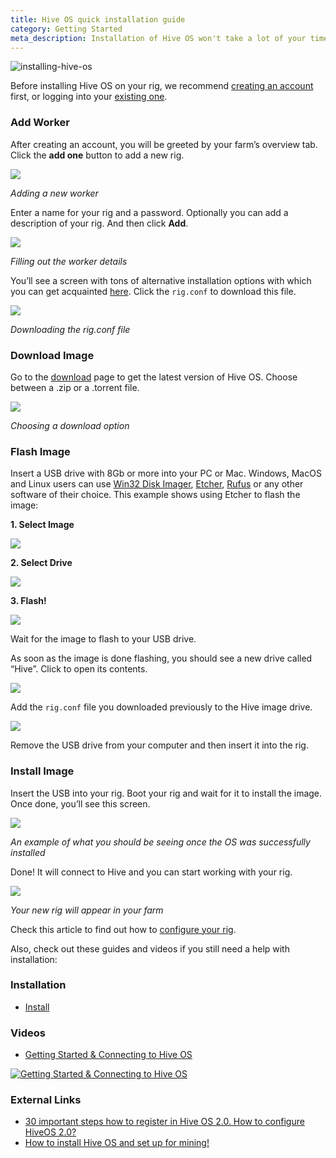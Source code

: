 ```yaml
---
title: Hive OS quick installation guide
category: Getting Started
meta_description: Installation of Hive OS won't take a lot of your time - just follow this guide.
---
```


<img src="https://lbd.hiveos.farm/kb/images/header.png" alt="installing-hive-os">

Before installing Hive OS on your rig, we recommend <a href="https://the.hiveos.farm/">creating an account</a> first, or logging into your <a href="https://the.hiveos.farm/">existing one</a>.

### Add Worker
After creating an account, you will be greeted by your farm’s overview tab. Click the **add one** button to add a new rig.

<img src="https://lbd.hiveos.farm/kbase/images/quick_install/add_worker.gif" />

_Adding a new worker_

Enter a name for your rig and a password. Optionally you can add a description of your rig. And then click **Add**.

<img src="https://lbd.hiveos.farm/kbase/images/quick_install/worker_info.gif" />

_Filling out the worker details_

You’ll see a screen with tons of alternative installation options with which you can get acquainted [here](https://hiveos.farm/getting_started-start_worker_setup). Click the `rig.conf` to download this file.

<img src="https://lbd.hiveos.farm/kbase/images/quick_install/dl_rig_conf.png" />

_Downloading the rig.conf file_

### Download Image
Go to the <a href="https://hiveos.farm/install/">download</a> page to get the latest version of Hive OS. Choose between a .zip or a .torrent file.

<img src="https://lbd.hiveos.farm/kbase/images/quick_install/install.png" />

_Choosing a download option_

### Flash Image
Insert a USB drive with 8Gb or more into your PC or Mac. Windows, MacOS and Linux users can use <a href="https://sourceforge.net/projects/win32diskimager/">Win32 Disk Imager</a>, <a href="https://etcher.io/">Etcher</a>, <a href="https://rufus.akeo.ie/">Rufus</a> or any other software of their choice. This example shows using Etcher to flash the image:

**1. Select Image**

<img src="https://lbd.hiveos.farm/kbase/images/quick_install/etcher_select.png" />

**2. Select Drive**

<img src="https://lbd.hiveos.farm/kbase/images/quick_install/etcher_drive.png" />

**3. Flash!**

<img src="https://lbd.hiveos.farm/kbase/images/quick_install/etcher_flash.png" />

Wait for the image to flash to your USB drive.

As soon as the image is done flashing, you should see a new drive called “Hive”. Click to open its contents.

<img src="https://lbd.hiveos.farm/kbase/images/quick_install/hive_drive.png" />

Add the `rig.conf` file you downloaded previously to the Hive image drive.

<img src="https://lbd.hiveos.farm/kbase/images/quick_install/hive_drive_conf.png" />

Remove the USB drive from your computer and then insert it into the rig.

### Install Image
Insert the USB into your rig. Boot your rig and wait for it to install the image. Once done, you’ll see this screen.

<img src="https://lbd.hiveos.farm/kbase/images/quick_install/os_install.jpeg" />

_An example of what you should be seeing once the OS was successfully installed_

Done! It will connect to Hive and you can start working with your rig.

<img src="https://lbd.hiveos.farm/kbase/images/quick_install/new_rig.png" />

_Your new rig will appear in your farm_

Check this article to find out how to [configure your rig](https://hiveos.farm/getting_started-start_dashboard_setup).

Also, check out these guides and videos if you still need a help with installation:

### Installation
- <a href="https://hiveos.farm/install/">Install</a>

### Videos
- <a href="https://www.youtube.com/watch?v=ESi8k3Egs0c">Getting Started & Connecting to Hive OS</a>

<a href="http://www.youtube.com/watch?feature=player_embedded&v=ESi8k3Egs0c
" target="_blank"><img src="http://img.youtube.com/vi/ESi8k3Egs0c/0.jpg"
alt="Getting Started & Connecting to Hive OS"></a>

### External Links
- <a href="http://den-pirate.ru/bez-rubriki/30-vazhnyh-shagov-kak-pravilno-registrirovatsja-v-hiveos-2-0-kak-nastroit-hiveos-2-0.html">30 important steps how to register in Hive OS 2.0. How to configure HiveOS 2.0?</a>
- <a href="https://mineshop.eu/2018/07/27/how-to-install-hiveos-and-setup-for-mining/">How to install Hive OS and set up for mining!</a>
